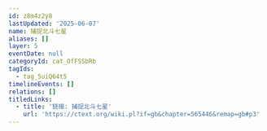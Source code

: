 ```yaml
---
id: z8m4z2y8
lastUpdated: '2025-06-07'
name: 捕捉北斗七星
aliases: []
layer: 5
eventDate: null
categoryId: cat_OfFSSbRb
tagIds:
  - tag_5uiQ64t5
timelineEvents: []
relations: []
titledLinks:
  - title: '链接: 捕捉北斗七星'
    url: 'https://ctext.org/wiki.pl?if=gb&chapter=565446&remap=gb#p3'
---
```


